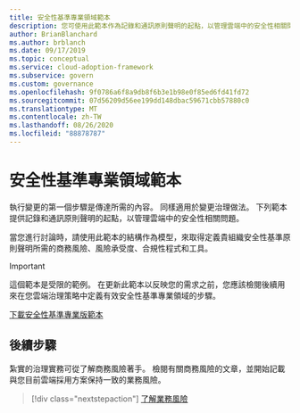 ```yaml
---
title: 安全性基準專業領域範本
description: 您可使用此範本作為記錄和通訊原則聲明的起點，以管理雲端中的安全性相關問題。
author: BrianBlanchard
ms.author: brblanch
ms.date: 09/17/2019
ms.topic: conceptual
ms.service: cloud-adoption-framework
ms.subservice: govern
ms.custom: governance
ms.openlocfilehash: 9f0786a6f8a9db8f6b3e1b98e0f85ed6fd41fd72
ms.sourcegitcommit: 07d56209d56ee199dd148dbac59671cbb57880c0
ms.translationtype: MT
ms.contentlocale: zh-TW
ms.lasthandoff: 08/26/2020
ms.locfileid: "88878787"
---
```

# <a name="security-baseline-discipline-template"></a>安全性基準專業領域範本

執行變更的第一個步驟是傳達所需的內容。 同樣適用於變更治理做法。 下列範本提供記錄和通訊原則聲明的起點，以管理雲端中的安全性相關問題。

當您進行討論時，請使用此範本的結構作為模型，來取得定義貴組織安全性基準原則聲明所需的商務風險、風險承受度、合規性程式和工具。

> [!IMPORTANT]
> 這個範本是受限的範例。 在更新此範本以反映您的需求之前，您應該檢閱後續用來在您雲端治理策略中定義有效安全性基準專業領域的步驟。

[下載安全性基準專業版範本](https://raw.githubusercontent.com/microsoft/CloudAdoptionFramework/master/govern/security-baseline-discipline-template.docx)

## <a name="next-steps"></a>後續步驟

紮實的治理實務可從了解商務風險著手。 檢閱有關商務風險的文章，並開始記載與您目前雲端採用方案保持一致的業務風險。

> [!div class="nextstepaction"]
> [了解業務風險](./business-risks.md)
